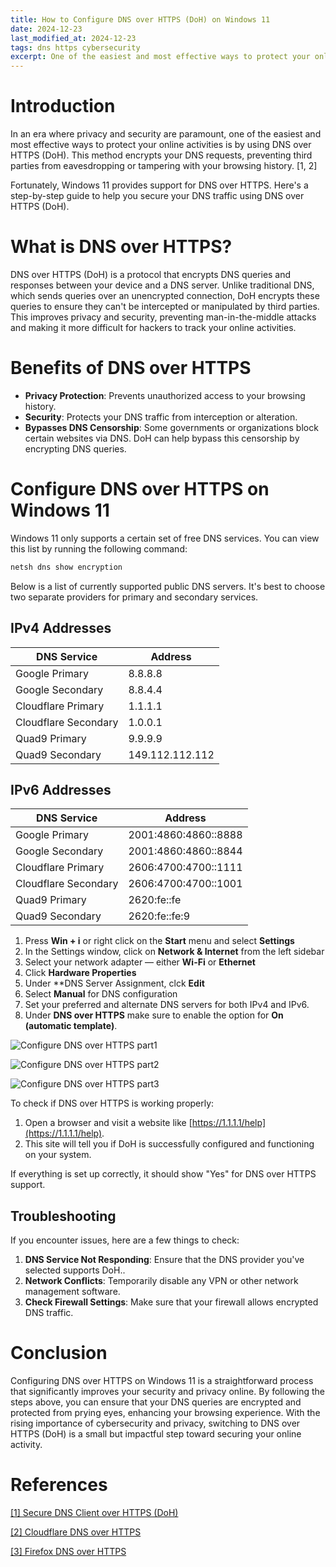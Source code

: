 ```yaml
---
title: How to Configure DNS over HTTPS (DoH) on Windows 11
date: 2024-12-23
last_modified_at: 2024-12-23
tags: dns https cybersecurity
excerpt: One of the easiest and most effective ways to protect your online activities is by using DNS over HTTPS (DoH).
---
```


# Introduction
In an era where privacy and security are paramount, one of the easiest and most effective ways to protect your online activities is by using DNS over HTTPS (DoH). This method encrypts your DNS requests, preventing third parties from eavesdropping or tampering with your browsing history. [1, 2]

Fortunately, Windows 11 provides support for DNS over HTTPS. Here's a step-by-step guide to help you secure your DNS traffic using DNS over HTTPS (DoH). 

# What is DNS over HTTPS?

DNS over HTTPS (DoH) is a protocol that encrypts DNS queries and responses between your device and a DNS server. Unlike traditional DNS, which sends queries over an unencrypted connection, DoH encrypts these queries to ensure they can't be intercepted or manipulated by third parties. This improves privacy and security, preventing man-in-the-middle attacks and making it more difficult for hackers to track your online activities.

# Benefits of DNS over HTTPS

- **Privacy Protection**: Prevents unauthorized access to your browsing history.
- **Security**: Protects your DNS traffic from interception or alteration.
- **Bypasses DNS Censorship**: Some governments or organizations block certain websites via DNS. DoH can help bypass this censorship by encrypting DNS queries.


# Configure DNS over HTTPS on Windows 11

Windows 11 only supports a certain set of free DNS services. You can view this list by running the following command:

```bash
netsh dns show encryption
```

Below is a list of currently supported public DNS servers. It's best to choose two separate providers for primary and secondary services. 

## IPv4 Addresses
| DNS Service | Address |
|-|-|
| Google Primary | 8.8.8.8 |
| Google Secondary | 8.8.4.4 |
| Cloudflare Primary | 1.1.1.1 |
| Cloudflare Secondary | 1.0.0.1 |
| Quad9 Primary | 9.9.9.9 |
| Quad9 Secondary | 149.112.112.112 |

## IPv6 Addresses
| DNS Service | Address |
|-|-|
| Google Primary | 2001:4860:4860::8888 |
| Google Secondary | 2001:4860:4860::8844 |
| Cloudflare Primary | 2606:4700:4700::1111 |
| Cloudflare Secondary | 2606:4700:4700::1001 |
| Quad9 Primary | 2620:fe::fe |
| Quad9 Secondary | 2620:fe::fe:9 |

1. Press **Win + i** or  right click on the **Start** menu and select **Settings**
2. In the Settings window, click on **Network & Internet** from the left sidebar
3. Select your network adapter — either **Wi-Fi** or **Ethernet**
4. Click **Hardware Properties**
5. Under **DNS Server Assignment, clck **Edit**
6. Select **Manual** for DNS configuration
7. Set your preferred and alternate DNS servers for both IPv4 and IPv6. 
8. Under **DNS over HTTPS** make sure to enable the option for **On (automatic template)**.

![Configure DNS over HTTPS part1](/assets/images/2024-12-23_dns_over_https-1.png)

![Configure DNS over HTTPS part2](/assets/images/2024-12-23_dns_over_https-2.png)

![Configure DNS over HTTPS part3](/assets/images/2024-12-23_dns_over_https-3.png)

To check if DNS over HTTPS is working properly:
1. Open a browser and visit a website like [https://1.1.1.1/help](https://1.1.1.1/help).
2. This site will tell you if DoH is successfully configured and functioning on your system.
   
If everything is set up correctly, it should show "Yes" for DNS over HTTPS support.

## Troubleshooting

If you encounter issues, here are a few things to check:
1. **DNS Service Not Responding**: Ensure that the DNS provider you've selected supports DoH..
2. **Network Conflicts**: Temporarily disable any VPN or other network management software.
3. **Check Firewall Settings**: Make sure that your firewall allows encrypted DNS traffic.

# Conclusion

Configuring DNS over HTTPS on Windows 11 is a straightforward process that significantly improves your security and privacy online. By following the steps above, you can ensure that your DNS queries are encrypted and protected from prying eyes, enhancing your browsing experience. With the rising importance of cybersecurity and privacy, switching to DNS over HTTPS (DoH) is a small but impactful step toward securing your online activity.

# References 
[[1] Secure DNS Client over HTTPS (DoH)](https://learn.microsoft.com/en-us/windows-server/networking/dns/doh-client-support)

[[2] Cloudflare DNS over HTTPS](https://www.cloudflare.com/learning/dns/what-is-dns-over-https/)

[[3] Firefox DNS over HTTPS](https://support.mozilla.org/en-US/kb/firefox-dns-over-https)


